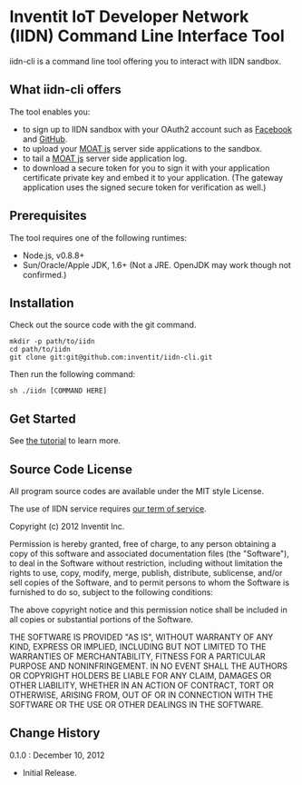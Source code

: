 Inventit IoT Developer Network (IIDN) Command Line Interface Tool
===
iidn-cli is a command line tool offering you to interact with IIDN sandbox.

## What iidn-cli offers
The tool enables you:

* to sign up to IIDN sandbox with your OAuth2 account such as [Facebook](http://www.facebook.com/) and [GitHub](https://github.com).
* to upload your [MOAT js](http://dev.yourinventit.com/guides/moat-iot/moat-js) server side applications to the sandbox.
* to tail a [MOAT js](http://dev.yourinventit.com/guides/moat-iot/moat-js) server side application log.
* to download a secure token for you to sign it with your application certificate private key and embed it to your application.
  (The gateway application uses the signed secure token for verification as well.)

## Prerequisites
The tool requires one of the following runtimes:

* Node.js, v0.8.8+
* Sun/Oracle/Apple JDK, 1.6+ (Not a JRE. OpenJDK may work though not confirmed.)

## Installation

Check out the source code with the git command.

	mkdir -p path/to/iidn
	cd path/to/iidn
	git clone git:git@github.com:inventit/iidn-cli.git

Then run the following command:

	sh ./iidn [COMMAND HERE]

## Get Started

See [the tutorial](http://dev.yourinventit.com/guides/get-started) to learn more.

## Source Code License

All program source codes are available under the MIT style License.

The use of IIDN service requires [our term of service](http://dev.yourinventit.com/legal/term-of-service).

Copyright (c) 2012 Inventit Inc.

Permission is hereby granted, free of charge, to any person obtaining a copy of this software and associated documentation files (the "Software"), to deal in the Software without restriction, including without limitation the rights to use, copy, modify, merge, publish, distribute, sublicense, and/or sell copies of the Software, and to permit persons to whom the Software is furnished to do so, subject to the following conditions:

The above copyright notice and this permission notice shall be included in all copies or substantial portions of the Software.

THE SOFTWARE IS PROVIDED "AS IS", WITHOUT WARRANTY OF ANY KIND, EXPRESS OR IMPLIED, INCLUDING BUT NOT LIMITED TO THE WARRANTIES OF MERCHANTABILITY, FITNESS FOR A PARTICULAR PURPOSE AND NONINFRINGEMENT. IN NO EVENT SHALL THE AUTHORS OR COPYRIGHT HOLDERS BE LIABLE FOR ANY CLAIM, DAMAGES OR OTHER LIABILITY, WHETHER IN AN ACTION OF CONTRACT, TORT OR OTHERWISE, ARISING FROM, OUT OF OR IN CONNECTION WITH THE SOFTWARE OR THE USE OR OTHER DEALINGS IN THE SOFTWARE.

## Change History

0.1.0 : December 10, 2012  
* Initial Release.
